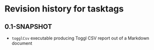 # Revision history for tasktags

## 0.1-SNAPSHOT

* `togglCsv` executable producing Toggl CSV report out of a Markdown document

